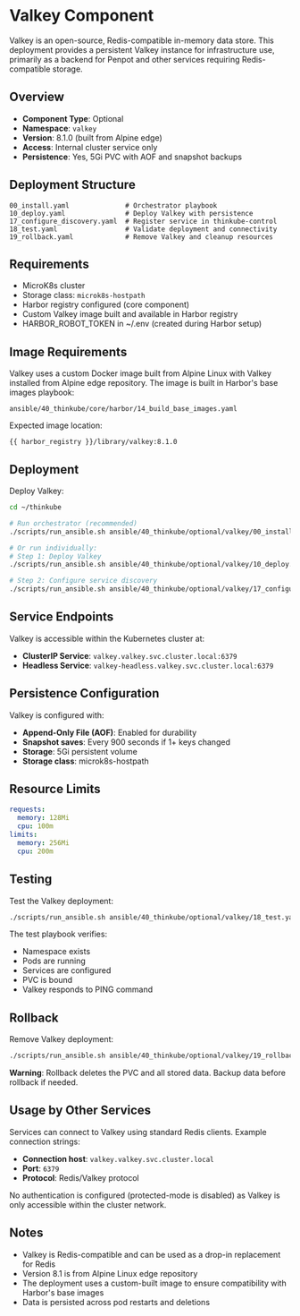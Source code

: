 # Valkey Component

Valkey is an open-source, Redis-compatible in-memory data store. This deployment provides a persistent Valkey instance for infrastructure use, primarily as a backend for Penpot and other services requiring Redis-compatible storage.

## Overview

- **Component Type**: Optional
- **Namespace**: `valkey`
- **Version**: 8.1.0 (built from Alpine edge)
- **Access**: Internal cluster service only
- **Persistence**: Yes, 5Gi PVC with AOF and snapshot backups

## Deployment Structure

```
00_install.yaml              # Orchestrator playbook
10_deploy.yaml               # Deploy Valkey with persistence
17_configure_discovery.yaml  # Register service in thinkube-control
18_test.yaml                 # Validate deployment and connectivity
19_rollback.yaml             # Remove Valkey and cleanup resources
```

## Requirements

- MicroK8s cluster
- Storage class: `microk8s-hostpath`
- Harbor registry configured (core component)
- Custom Valkey image built and available in Harbor registry
- HARBOR_ROBOT_TOKEN in ~/.env (created during Harbor setup)

## Image Requirements

Valkey uses a custom Docker image built from Alpine Linux with Valkey installed from Alpine edge repository. The image is built in Harbor's base images playbook:

```
ansible/40_thinkube/core/harbor/14_build_base_images.yaml
```

Expected image location:
```
{{ harbor_registry }}/library/valkey:8.1.0
```

## Deployment

Deploy Valkey:

```bash
cd ~/thinkube

# Run orchestrator (recommended)
./scripts/run_ansible.sh ansible/40_thinkube/optional/valkey/00_install.yaml

# Or run individually:
# Step 1: Deploy Valkey
./scripts/run_ansible.sh ansible/40_thinkube/optional/valkey/10_deploy.yaml

# Step 2: Configure service discovery
./scripts/run_ansible.sh ansible/40_thinkube/optional/valkey/17_configure_discovery.yaml
```

## Service Endpoints

Valkey is accessible within the Kubernetes cluster at:

- **ClusterIP Service**: `valkey.valkey.svc.cluster.local:6379`
- **Headless Service**: `valkey-headless.valkey.svc.cluster.local:6379`

## Persistence Configuration

Valkey is configured with:
- **Append-Only File (AOF)**: Enabled for durability
- **Snapshot saves**: Every 900 seconds if 1+ keys changed
- **Storage**: 5Gi persistent volume
- **Storage class**: microk8s-hostpath

## Resource Limits

```yaml
requests:
  memory: 128Mi
  cpu: 100m
limits:
  memory: 256Mi
  cpu: 200m
```

## Testing

Test the Valkey deployment:

```bash
./scripts/run_ansible.sh ansible/40_thinkube/optional/valkey/18_test.yaml
```

The test playbook verifies:
- Namespace exists
- Pods are running
- Services are configured
- PVC is bound
- Valkey responds to PING command

## Rollback

Remove Valkey deployment:

```bash
./scripts/run_ansible.sh ansible/40_thinkube/optional/valkey/19_rollback.yaml
```

**Warning**: Rollback deletes the PVC and all stored data. Backup data before rollback if needed.

## Usage by Other Services

Services can connect to Valkey using standard Redis clients. Example connection strings:

- **Connection host**: `valkey.valkey.svc.cluster.local`
- **Port**: `6379`
- **Protocol**: Redis/Valkey protocol

No authentication is configured (protected-mode is disabled) as Valkey is only accessible within the cluster network.

## Notes

- Valkey is Redis-compatible and can be used as a drop-in replacement for Redis
- Version 8.1 is from Alpine Linux edge repository
- The deployment uses a custom-built image to ensure compatibility with Harbor's base images
- Data is persisted across pod restarts and deletions